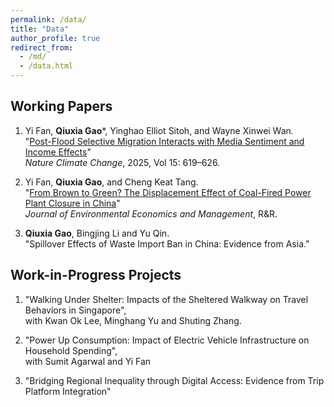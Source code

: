 ```yaml
---
permalink: /data/
title: "Data"
author_profile: true
redirect_from: 
  - /md/
  - /data.html
---
```


## Working Papers  
1. Yi Fan, **Qiuxia Gao***, Yinghao Elliot Sitoh, and Wayne Xinwei Wan.  
"[Post-Flood Selective Migration Interacts with Media Sentiment and Income Effects](https://www.nature.com/articles/s41558-025-02345-7)"  
*Nature Climate Change*, 2025, Vol 15: 619–626.  

2. Yi Fan, **Qiuxia Gao**, and Cheng Keat Tang.  
"[From Brown to Green? The Displacement Effect of Coal-Fired Power Plant Closure in China](https://www.abfer.org/media/abfer-events-2023/annual-conference/papers-realestate/AC23P6018-The-Unintended-Consequences-of-Coal-Fired-Power-Plant-Closures-Evidence-from-China.pdf)"  
*Journal of Environmental Economics and Management*, R&R.  

3. **Qiuxia Gao**, Bingjing Li and Yu Qin.  
"Spillover Effects of Waste Import Ban in China: Evidence from Asia."  

## Work-in-Progress Projects  
1. "Walking Under Shelter: Impacts of the Sheltered Walkway on Travel Behaviors in Singapore",  
with Kwan Ok Lee, Minghang Yu and Shuting Zhang.  

2. "Power Up Consumption: Impact of Electric Vehicle Infrastructure on Household Spending",  
with Sumit Agarwal and Yi Fan  

3. "Bridging Regional Inequality through Digital Access: Evidence from Trip Platform Integration"  

